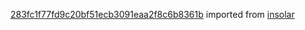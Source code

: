[283fc1f77fd9c20bf51ecb3091eaa2f8c6b8361b](https://github.com/insolar/insolar/commit/283fc1f77fd9c20bf51ecb3091eaa2f8c6b8361b) imported from [insolar](https://github.com/insolar/insolar)
